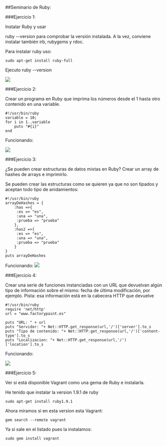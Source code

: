 ##Seminario de Ruby:

###Ejercicio 1:

Instalar Ruby y usar

ruby --version
para comprobar la versión instalada. A la vez, conviene instalar también irb, rubygems y rdoc.

Para instalar ruby uso:

````
sudo apt-get install ruby-full
````

Ejecuto ruby --version

<img src="http://i59.tinypic.com/2cypdhl.jpg"/>

###Ejercicio 2:

Crear un programa en Ruby que imprima los números desde el 1 hasta otro contenido en una variable.

````
#!/usr/bin/ruby
variable = 10;
for i in 1..variable
    puts "#{i}"
end
````

Funcionando:

<img src="http://i59.tinypic.com/mbhb2d.jpg"/>

###Ejercicio 3:

¿Se pueden crear estructuras de datos mixtas en Ruby? Crear un array de hashes de arrays e imprimirlo.

Se pueden crear las estructuras como se quieren ya que no son tipados y aceptan todo tipo de anidamientos:

````
#!/usr/bin/ruby
arrayDeHashes = {
    :has =>{
   	 :es => "es",
   	 :una => "una",
   	 :prueba => "prueba"
    },
    :has2 =>{
   	 :es => "es",
   	 :una => "una",
   	 :prueba => "prueba"
    }
}
puts arrayDeHashes
````

Funcionando:
<img src="http://i59.tinypic.com/14jm7g7.jpg"/>

###Ejercicio 4:


Crear una serie de funciones instanciadas con un URL que devuelvan algún tipo de información sobre el mismo: fecha de última modificación, por ejemplo. Pista: esa información está en la cabecera HTTP que devuelve

````
#!/usr/bin/ruby
require 'net/http'
url = "www.factorypaint.es"

puts "URL: " + url
puts "Servidor: "+ Net::HTTP.get_response(url,'/')['server'].to_s
puts "Tipo de contenido: "+ Net::HTTP.get_response(url,'/')['content-type'].to_s
puts "Localizacion: "+ Net::HTTP.get_response(url,'/')['location'].to_s
````

Funcionando:

<img src="http://i58.tinypic.com/262qoop.jpg"/>

###Ejercicio 5:

Ver si está disponible Vagrant como una gema de Ruby e instalarla.

He tenido que instalar la version 1.9.1 de ruby

````
sudo apt-get install ruby1.9.1
````

Ahora miramos si en esta version esta Vagrant:

````
gem search --remote vagrant
````

Ya si sale en el listado pues la instalamos:

````
sudo gem install vagrant
````





